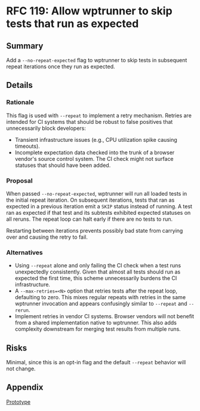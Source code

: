 # RFC 119: Allow wptrunner to skip tests that run as expected

## Summary

Add a `--no-repeat-expected` flag to wptrunner to skip tests in subsequent
repeat iterations once they run as expected.

## Details

### Rationale

This flag is used with `--repeat` to implement a retry mechanism.
Retries are intended for CI systems that should be robust to false positives
that unnecessarily block developers:
* Transient infrastructure issues (e.g., CPU utilization spike causing
  timeouts).
* Incomplete expectation data checked into the trunk of a browser vendor's
  source control system.
  The CI check might not surface statuses that should have been added.

### Proposal

When passed `--no-repeat-expected`, wptrunner will run all loaded tests in the
initial repeat iteration.
On subsequent iterations, tests that ran as expected in a previous iteration
emit a `SKIP` status instead of running.
A test ran as expected if that test and its subtests exhibited expected statuses
on all reruns.
The repeat loop can halt early if there are no tests to run.

Restarting between iterations prevents possibly bad state from carrying over and
causing the retry to fail.

### Alternatives

* Using `--repeat` alone and only failing the CI check when a test runs
  unexpectedly consistently.
  Given that almost all tests should run as expected the first time, this scheme
  unnecessarily burdens the CI infrastructure.
* A `--max-retries=<N>` option that retries tests after the repeat loop,
  defaulting to zero.
  This mixes regular repeats with retries in the same wptrunner invocation and
  appears confusingly similar to `--repeat` and `--rerun`.
* Implement retries in vendor CI systems.
  Browser vendors will not benefit from a shared implementation native to
  wptrunner.
  This also adds complexity downstream for merging test results from multiple
  runs.

## Risks

Minimal, since this is an opt-in flag and the default `--repeat` behavior will
not change.

## Appendix

[Prototype](https://github.com/web-platform-tests/wpt/compare/master...jonathan-j-lee:wpt:no-repeat-expected)
